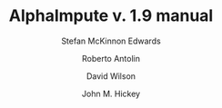---
title: AlphaImpute v. 1.9 manual
author: 
  - Stefan McKinnon Edwards
  - Roberto Antolin
  - David Wilson
  - John M. Hickey
documentclass: scrbook
classoption:
  - twosided
index: yes
---